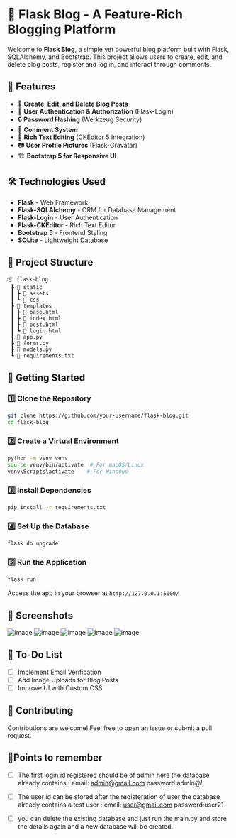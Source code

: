 # 📖 Flask Blog - A Feature-Rich Blogging Platform

Welcome to **Flask Blog**, a simple yet powerful blog platform built with Flask, SQLAlchemy, and Bootstrap. This project allows users to create, edit, and delete blog posts, register and log in, and interact through comments.

## 🚀 Features

- 📝 **Create, Edit, and Delete Blog Posts**
- 🔑 **User Authentication & Authorization** (Flask-Login)
- 🔒 **Password Hashing** (Werkzeug Security)
- 💬 **Comment System**
- 🎨 **Rich Text Editing** (CKEditor 5 Integration)
- 📷 **User Profile Pictures** (Flask-Gravatar)
- 🏗 **Bootstrap 5 for Responsive UI**

## 🛠️ Technologies Used

- **Flask** - Web Framework
- **Flask-SQLAlchemy** - ORM for Database Management
- **Flask-Login** - User Authentication
- **Flask-CKEditor** - Rich Text Editor
- **Bootstrap 5** - Frontend Styling
- **SQLite** - Lightweight Database

## 📂 Project Structure

```
📦 flask-blog
 ┣ 📂 static
 ┃ ┣ 📂 assets
 ┃ ┗ 📂 css
 ┣ 📂 templates
 ┃ ┣ 📜 base.html
 ┃ ┣ 📜 index.html
 ┃ ┣ 📜 post.html
 ┃ ┗ 📜 login.html
 ┣ 📜 app.py
 ┣ 📜 forms.py
 ┣ 📜 models.py
 ┗ 📜 requirements.txt
```

## 🚀 Getting Started

### 1️⃣ Clone the Repository
```sh
git clone https://github.com/your-username/flask-blog.git
cd flask-blog
```

### 2️⃣ Create a Virtual Environment
```sh
python -m venv venv
source venv/bin/activate  # For macOS/Linux
venv\Scripts\activate    # For Windows
```

### 3️⃣ Install Dependencies
```sh
pip install -r requirements.txt
```

### 4️⃣ Set Up the Database
```sh
flask db upgrade
```

### 5️⃣ Run the Application
```sh
flask run
```

Access the app in your browser at `http://127.0.0.1:5000/`

## 🎨 Screenshots
![image](https://github.com/user-attachments/assets/66bfc62b-b175-4ebc-8662-c926e2dc8261)
![image](https://github.com/user-attachments/assets/ffd11ab7-e007-4b92-aac4-a039b3af6010)
![image](https://github.com/user-attachments/assets/191c0537-058e-432d-a211-6c8e1678cae5)
![image](https://github.com/user-attachments/assets/1eef5142-a5f6-442f-9e35-8eb1c009d082)
![image](https://github.com/user-attachments/assets/9e37e150-5653-410c-899e-54fa7c54013d)





## 📌 To-Do List
- [ ] Implement Email Verification
- [ ] Add Image Uploads for Blog Posts
- [ ] Improve UI with Custom CSS

## 🤝 Contributing
Contributions are welcome! Feel free to open an issue or submit a pull request.

## 📌Points to remember 
- [ ] The first login id registered should be of admin here the database already contains : email: admin@gmail.com password:admin@!
- [ ] The user id can be stored after the registeration of user the database already contains a test user : email: user@gmail.com password:user21
- [ ] you can delete the existing database and just run the main.py and store the details again and a new database will be created.


